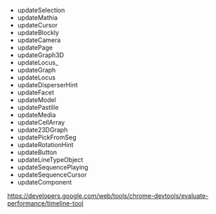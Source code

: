 - updateSelection
- updateMathia
- updateCursor
- updateBlockly
- updateCamera
- updatePage
- updateGraph3D
- updateLocus_
- updateGraph
- updateLocus
- updateDisperserHint
- updateFacet
- updateModel
- updatePastille
- updateMedia
- updateCellArray
- update23DGraph
- updatePickFromSeg
- updateRotationHint
- updateButton
- updateLineTypeObject
- updateSequencePlaying
- updateSequenceCursor
- updateComponent




https://developers.google.com/web/tools/chrome-devtools/evaluate-performance/timeline-tool